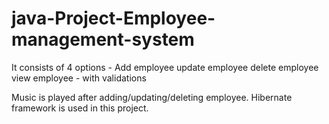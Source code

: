 # java-Project-Employee-management-system


It consists of 4 options - Add employee
update employee
delete employee
view employee - with validations

Music is played after adding/updating/deleting employee.
Hibernate framework is used in this project.

